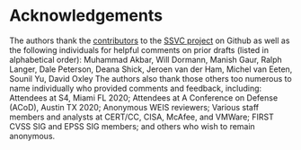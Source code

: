# Acknowledgements

The authors thank the [contributors](https://github.com/CERTCC/SSVC/graphs/contributors) to the [SSVC project](https://github.com/CERTCC/SSVC) on Github as well as
the following individuals for helpful comments on prior drafts (listed in alphabetical order): 
Muhammad Akbar, 
Will Dormann,
Manish Gaur,
Ralph Langer,
Dale Peterson,
Deana Shick,
Jeroen van der Ham,
Michel van Eeten,
Sounil Yu,
David Oxley
The authors also thank those others too numerous to name individually who provided comments and feedback, including:
Attendees at S4, Miami FL 2020;
Attendees at A Conference on Defense (ACoD), Austin TX 2020;
Anonymous WEIS reviewers;
Various staff members and analysts at CERT/CC, CISA, McAfee, and VMWare;
FIRST CVSS SIG and EPSS SIG members;
and others who wish to remain anonymous.

